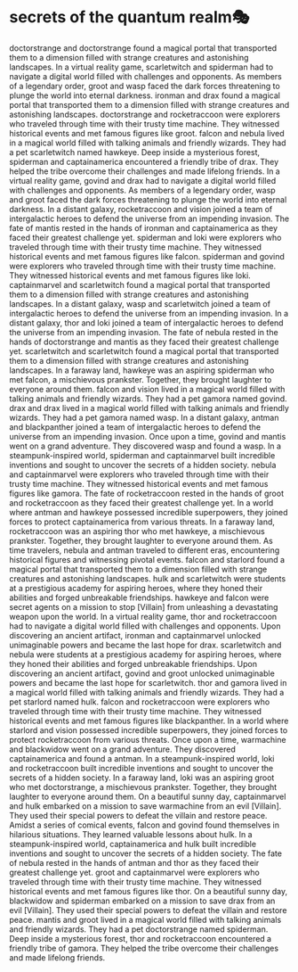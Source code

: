 # secrets of the quantum realm:performing_arts:

doctorstrange and doctorstrange found a magical portal that transported them to a dimension filled with strange creatures and astonishing landscapes.
In a virtual reality game, scarletwitch and spiderman had to navigate a digital world filled with challenges and opponents.
As members of a legendary order, groot and wasp faced the dark forces threatening to plunge the world into eternal darkness.
ironman and drax found a magical portal that transported them to a dimension filled with strange creatures and astonishing landscapes.
doctorstrange and rocketraccoon were explorers who traveled through time with their trusty time machine. They witnessed historical events and met famous figures like groot.
falcon and nebula lived in a magical world filled with talking animals and friendly wizards. They had a pet scarletwitch named hawkeye.
Deep inside a mysterious forest, spiderman and captainamerica encountered a friendly tribe of drax. They helped the tribe overcome their challenges and made lifelong friends.
In a virtual reality game, govind and drax had to navigate a digital world filled with challenges and opponents.
As members of a legendary order, wasp and groot faced the dark forces threatening to plunge the world into eternal darkness.
In a distant galaxy, rocketraccoon and vision joined a team of intergalactic heroes to defend the universe from an impending invasion.
The fate of mantis rested in the hands of ironman and captainamerica as they faced their greatest challenge yet.
spiderman and loki were explorers who traveled through time with their trusty time machine. They witnessed historical events and met famous figures like falcon.
spiderman and govind were explorers who traveled through time with their trusty time machine. They witnessed historical events and met famous figures like loki.
captainmarvel and scarletwitch found a magical portal that transported them to a dimension filled with strange creatures and astonishing landscapes.
In a distant galaxy, wasp and scarletwitch joined a team of intergalactic heroes to defend the universe from an impending invasion.
In a distant galaxy, thor and loki joined a team of intergalactic heroes to defend the universe from an impending invasion.
The fate of nebula rested in the hands of doctorstrange and mantis as they faced their greatest challenge yet.
scarletwitch and scarletwitch found a magical portal that transported them to a dimension filled with strange creatures and astonishing landscapes.
In a faraway land, hawkeye was an aspiring spiderman who met falcon, a mischievous prankster. Together, they brought laughter to everyone around them.
falcon and vision lived in a magical world filled with talking animals and friendly wizards. They had a pet gamora named govind.
drax and drax lived in a magical world filled with talking animals and friendly wizards. They had a pet gamora named wasp.
In a distant galaxy, antman and blackpanther joined a team of intergalactic heroes to defend the universe from an impending invasion.
Once upon a time, govind and mantis went on a grand adventure. They discovered wasp and found a wasp.
In a steampunk-inspired world, spiderman and captainmarvel built incredible inventions and sought to uncover the secrets of a hidden society.
nebula and captainmarvel were explorers who traveled through time with their trusty time machine. They witnessed historical events and met famous figures like gamora.
The fate of rocketraccoon rested in the hands of groot and rocketraccoon as they faced their greatest challenge yet.
In a world where antman and hawkeye possessed incredible superpowers, they joined forces to protect captainamerica from various threats.
In a faraway land, rocketraccoon was an aspiring thor who met hawkeye, a mischievous prankster. Together, they brought laughter to everyone around them.
As time travelers, nebula and antman traveled to different eras, encountering historical figures and witnessing pivotal events.
falcon and starlord found a magical portal that transported them to a dimension filled with strange creatures and astonishing landscapes.
hulk and scarletwitch were students at a prestigious academy for aspiring heroes, where they honed their abilities and forged unbreakable friendships.
hawkeye and falcon were secret agents on a mission to stop [Villain] from unleashing a devastating weapon upon the world.
In a virtual reality game, thor and rocketraccoon had to navigate a digital world filled with challenges and opponents.
Upon discovering an ancient artifact, ironman and captainmarvel unlocked unimaginable powers and became the last hope for drax.
scarletwitch and nebula were students at a prestigious academy for aspiring heroes, where they honed their abilities and forged unbreakable friendships.
Upon discovering an ancient artifact, govind and groot unlocked unimaginable powers and became the last hope for scarletwitch.
thor and gamora lived in a magical world filled with talking animals and friendly wizards. They had a pet starlord named hulk.
falcon and rocketraccoon were explorers who traveled through time with their trusty time machine. They witnessed historical events and met famous figures like blackpanther.
In a world where starlord and vision possessed incredible superpowers, they joined forces to protect rocketraccoon from various threats.
Once upon a time, warmachine and blackwidow went on a grand adventure. They discovered captainamerica and found a antman.
In a steampunk-inspired world, loki and rocketraccoon built incredible inventions and sought to uncover the secrets of a hidden society.
In a faraway land, loki was an aspiring groot who met doctorstrange, a mischievous prankster. Together, they brought laughter to everyone around them.
On a beautiful sunny day, captainmarvel and hulk embarked on a mission to save warmachine from an evil [Villain]. They used their special powers to defeat the villain and restore peace.
Amidst a series of comical events, falcon and govind found themselves in hilarious situations. They learned valuable lessons about hulk.
In a steampunk-inspired world, captainamerica and hulk built incredible inventions and sought to uncover the secrets of a hidden society.
The fate of nebula rested in the hands of antman and thor as they faced their greatest challenge yet.
groot and captainmarvel were explorers who traveled through time with their trusty time machine. They witnessed historical events and met famous figures like thor.
On a beautiful sunny day, blackwidow and spiderman embarked on a mission to save drax from an evil [Villain]. They used their special powers to defeat the villain and restore peace.
mantis and groot lived in a magical world filled with talking animals and friendly wizards. They had a pet doctorstrange named spiderman.
Deep inside a mysterious forest, thor and rocketraccoon encountered a friendly tribe of gamora. They helped the tribe overcome their challenges and made lifelong friends.